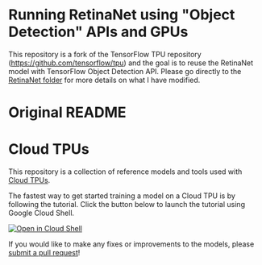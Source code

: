 # Running RetinaNet using "Object Detection" APIs and GPUs

This repository is a fork of the TensorFlow TPU repository (https://github.com/tensorflow/tpu) and the goal is to reuse the RetinaNet model with TensorFlow Object Detection API. Please go directly to the [RetinaNet folder](models/official/retinanet) for more details on what I have modified.





# Original README
# Cloud TPUs #

This repository is a collection of reference models and tools used with
[Cloud TPUs](https://cloud.google.com/tpu/).

The fastest way to get started training a model on a Cloud TPU is by following
the tutorial. Click the button below to launch the tutorial using Google Cloud
Shell.

[![Open in Cloud Shell](http://gstatic.com/cloudssh/images/open-btn.svg)](https://console.cloud.google.com/cloudshell/open?git_repo=https%3A%2F%2Fgithub.com%2Ftensorflow%2Ftpu&page=shell&tutorial=tools%2Fctpu%2Ftutorial.md)

If you would like to make any fixes or improvements to the models, please
[submit a pull request](https://github.com/tensorflow/tpu-demos/compare)!

